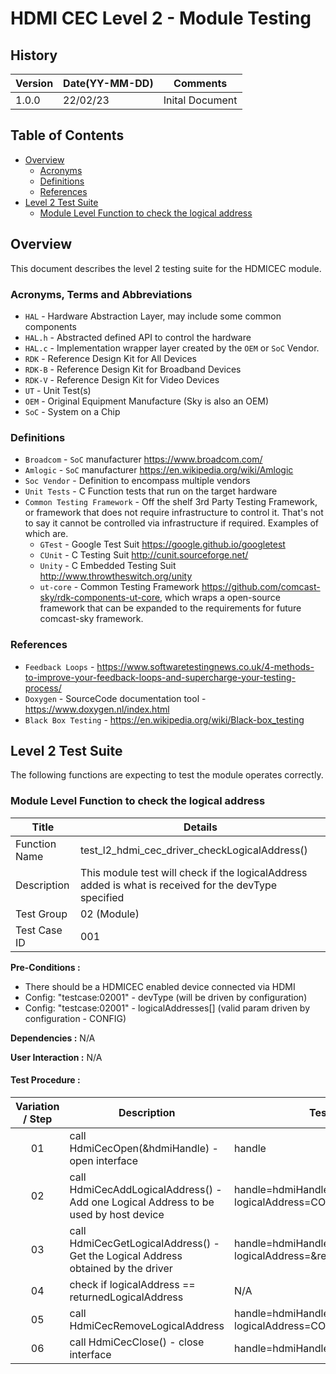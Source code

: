 # HDMI CEC Level 2 - Module Testing
## History

| Version | Date(YY-MM-DD) | Comments |
| -------| ----- |  ----- |
| 1.0.0 | 22/02/23 | Inital Document |

## Table of Contents

- [Overview](#overview)
  - [Acronyms](#acronyms)
  - [Definitions](#definitions)
  - [References](#references)
- [Level 2 Test Suite](#level-2-test-suite)
  - [Module Level Function to check the logical address](#module-level-function-to-check-the-logical-address)
 
## Overview

This document describes the level 2 testing suite for the HDMICEC module.

### Acronyms, Terms and Abbreviations

- `HAL` \- Hardware Abstraction Layer, may include some common components
- `HAL.h`  \- Abstracted defined API to control the hardware
- `HAL.c`  \- Implementation wrapper layer created by the `OEM` or `SoC` Vendor.
- `RDK`  \- Reference Design Kit for All Devices
- `RDK-B`  \- Reference Design Kit for Broadband Devices
- `RDK-V`  \- Reference Design Kit for Video Devices
- `UT`  \- Unit Test(s)
- `OEM`  \- Original Equipment Manufacture (Sky is also an OEM)
- `SoC`  \- System on a Chip

### Definitions

- `Broadcom` \- `SoC` manufacturer <https://www.broadcom.com/>
- `Amlogic` \- `SoC` manufacturer <https://en.wikipedia.org/wiki/Amlogic>
- `Soc Vendor` \- Definition to encompass multiple vendors
- `Unit Tests` \- C Function tests that run on the target hardware
- `Common Testing Framework` \- Off the shelf 3rd Party Testing Framework, or framework that does not require infrastructure to control it. That's not to say it cannot be controlled via infrastructure if required. Examples of which are.
  - `GTest` \- Google Test Suit <https://google.github.io/googletest>
  - `CUnit` \- C Testing Suit <http://cunit.sourceforge.net/>
  - `Unity` \- C Embedded Testing Suit <http://www.throwtheswitch.org/unity>
  - `ut-core` \- Common Testing Framework <https://github.com/comcast-sky/rdk-components-ut-core>, which wraps a open-source framework that can be expanded to the requirements for future comcast-sky framework.

### References

- `Feedback Loops` \- <https://www.softwaretestingnews.co.uk/4-methods-to-improve-your-feedback-loops-and-supercharge-your-testing-process/>
- `Doxygen` \- SourceCode documentation tool - <https://www.doxygen.nl/index.html>
- `Black Box Testing` \- <https://en.wikipedia.org/wiki/Black-box_testing>

## Level 2 Test Suite

The following functions are expecting to test the module operates correctly.

### Module Level Function to check the logical address

|Title|Details|
|--|--|
|Function Name|test_l2_hdmi_cec_driver_checkLogicalAddress()|
|Description|This module test will check if the logicalAddress added is what is received for the devType specified|
|Test Group|02 (Module)|
|Test Case ID|001|

**Pre-Conditions :**
-  There should be a HDMICEC enabled device connected via HDMI
- Config: "testcase:02001" - devType (will be driven by configuration)
- Config: "testcase:02001" - logicalAddresses[] (valid param driven by configuration - CONFIG)

**Dependencies :** N/A

**User Interaction :** N/A

#### Test Procedure :

|  Variation / Step | Description | Test Data | Expected Result | Notes|
| :--: | --------- | ---------- | -------------- | ----- |
| 01 | call HdmiCecOpen(&hdmiHandle) - open interface | handle | HDMI_CEC_IO_SUCCESS| Should Pass |
| 02 | call HdmiCecAddLogicalAddress() - Add one Logical Address to be used by host device  | handle=hdmiHandle, logicalAddress=CONFIG  | HDMI_CEC_IO_SUCCESS| Should Pass |
| 03 | call HdmiCecGetLogicalAddress() - Get the Logical Address obtained by the driver  | handle=hdmiHandle, devType=CONFIG logicalAddress=&returnedLogicalAddress  | HDMI_CEC_IO_SUCCESS| Should Pass |
| 04 | check if logicalAddress == returnedLogicalAddress | N/A | Values should match | Should Pass |
| 05 | call HdmiCecRemoveLogicalAddress  | handle=hdmiHandle logicalAddress=CONFIG  | HDMI_CEC_IO_SUCCESS| Should Pass |
| 06 |call HdmiCecClose() - close interface | handle=hdmiHandle | HDMI_CEC_IO_SUCCESS| Should Pass |
